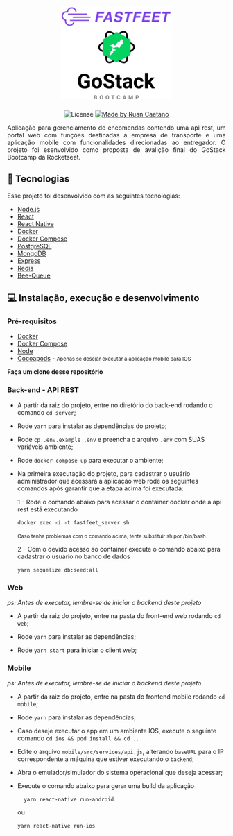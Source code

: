 <h1 align="center">
  <img alt="FastFeet" height="215" title="FastFeet" src=".github/logo.svg" />
</h1>

<p align="center">
  <img alt="License" src="https://img.shields.io/badge/license-MIT-191A1E">

  <a href="https://github.com/ruancaetano/">
    <img alt="Made by Ruan Caetano" src="https://img.shields.io/badge/Made%20by-Ruan%20Caetano-191A1E">
  </a>
</p>

<p align="justify">Aplicação para gerenciamento de encomendas contendo uma api rest, um portal web com funções destinadas a empresa de transporte e uma aplicação mobile com funcionalidades direcionadas ao entregador. O projeto foi esenvolvido como proposta de avalição final do GoStack Bootcamp da Rocketseat.</p>

## :rocket: Tecnologias

Esse projeto foi desenvolvido com as seguintes tecnologias:

- [Node.js](https://nodejs.org/en/)
- [React](https://reactjs.org/)
- [React Native](https://reactnative.dev/)
- [Docker](https://www.docker.com/)
- [Docker Compose](https://docs.docker.com/compose/)
- [PostgreSQL](https://www.postgresql.org/)
- [MongoDB](https://www.mongodb.com/)
- [Express](https://github.com/expressjs/express)
- [Redis](https://redis.io/)
- [Bee-Queue](https://github.com/bee-queue/bee-queue)

## :computer: Instalação, execução e desenvolvimento

### Pré-requisitos

- [Docker](https://www.docker.com/)
- [Docker Compose](https://docs.docker.com/compose/)
- [Node](https://nodejs.org/en/)
- [Cocoapods](https://cocoapods.org/) - <small>Apenas se desejar executar a aplicação mobile para IOS</small>

**Faça um clone desse repositório**

### Back-end - API REST

- A partir da raiz do projeto, entre no diretório do back-end rodando o comando `cd server`;

- Rode `yarn` para instalar as dependências do projeto;

- Rode `cp .env.example .env` e preencha o arquivo `.env` com SUAS variáveis ambiente;

- Rode `docker-compose up` para executar o ambiente;

- Na primeira executação do projeto, para cadastrar o usuário administrador que acessará a aplicação web rode os seguintes comandos após garantir que a etapa acima foi executada:

  1 - Rode o comando abaixo para acessar o container docker onde a api rest está executando

  ```
  docker exec -i -t fastfeet_server sh
  ```

  <small>
  Caso tenha problemas com o comando acima, tente substituir sh por /bin/bash
  </small>

  2 - Com o devido acesso ao container execute o comando abaixo para cadastrar o usuário no banco de dados

  ```
  yarn sequelize db:seed:all
  ```

### Web

_ps: Antes de executar, lembre-se de iniciar o backend deste projeto_

- A partir da raiz do projeto, entre na pasta do front-end web rodando `cd web`;
- Rode `yarn` para instalar as dependências;

- Rode `yarn start` para iniciar o client web;

### Mobile

_ps: Antes de executar, lembre-se de iniciar o backend deste projeto_

- A partir da raiz do projeto, entre na pasta do frontend mobile rodando `cd mobile`;

- Rode `yarn` para instalar as dependências;

- Caso deseje executar o app em um ambiente IOS, execute o seguinte comando `cd ios && pod install && cd ..`

- Edite o arquivo `mobile/src/services/api.js`, alterando `baseURL` para o IP correspondente a máquina que estiver executando o `backend`;

- Abra o emulador/simulador do sistema operacional que deseja acessar;

- Execute o comando abaixo para gerar uma build da aplicação

  ```
    yarn react-native run-android
  ```

  ou

  ```
  yarn react-native run-ios
  ```
